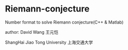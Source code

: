 # Riemann-conjecture
Number format to solve Riemann conjecture(C++ & Matlab)

author: David Wang  王元恺

ShangHai Jiao Tong University  上海交通大学
